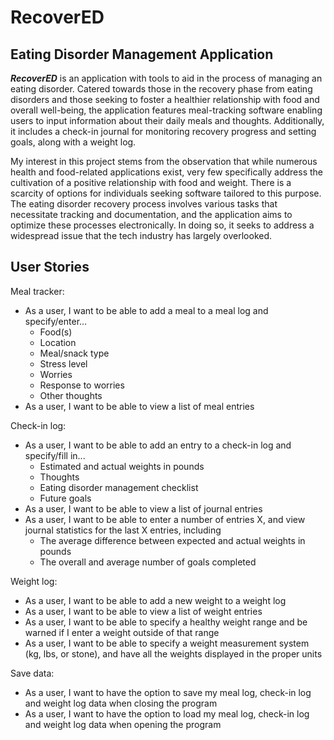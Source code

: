 # RecoverED

## Eating Disorder Management Application
***RecoverED*** is an application with tools to aid in the process of managing an eating disorder. 
Catered towards those in the recovery phase from eating disorders and those seeking to foster
a healthier relationship with food and overall well-being, the application features meal-tracking software
enabling users to input information about their daily meals and thoughts. Additionally, it includes a check-in 
journal for monitoring recovery progress and setting goals, along with a weight log. 


My interest in this project stems from the observation that while numerous health and food-related applications 
exist, very few specifically address the cultivation of a positive relationship with food and weight. 
There is a scarcity of options for individuals seeking software tailored to this purpose. 
The eating disorder recovery process involves various tasks that necessitate tracking and documentation, 
and the application aims to optimize these processes electronically. 
In doing so, it seeks to address a widespread issue that the tech industry has largely overlooked.

## User Stories

Meal tracker:
- As a user, I want to be able to add a meal to a meal log and specify/enter...
  - Food(s)
  - Location
  - Meal/snack type
  - Stress level
  - Worries
  - Response to worries
  - Other thoughts
- As a user, I want to be able to view a list of meal entries

Check-in log:
- As a user, I want to be able to add an entry to a check-in log and specify/fill in...
  - Estimated and actual weights in pounds
  - Thoughts
  - Eating disorder management checklist
  - Future goals
- As a user, I want to be able to view a list of journal entries
- As a user, I want to be able to enter a number of entries X, and view journal statistics for the last X entries, including
  - The average difference between expected and actual weights in pounds
  - The overall and average number of goals completed

Weight log:
- As a user, I want to be able to add a new weight to a weight log
- As a user, I want to be able to view a list of weight entries
- As a user, I want to be able to specify a healthy weight range and be warned if I enter a weight outside of that range
- As a user, I want to be able to specify a weight measurement system (kg, lbs, or stone), and have all the weights 
displayed in the proper units

Save data:
- As a user, I want to have the option to save my meal log, check-in log and weight log data when closing
the program
- As a user, I want to have the option to load my meal log, check-in log and weight log data when opening
  the program





